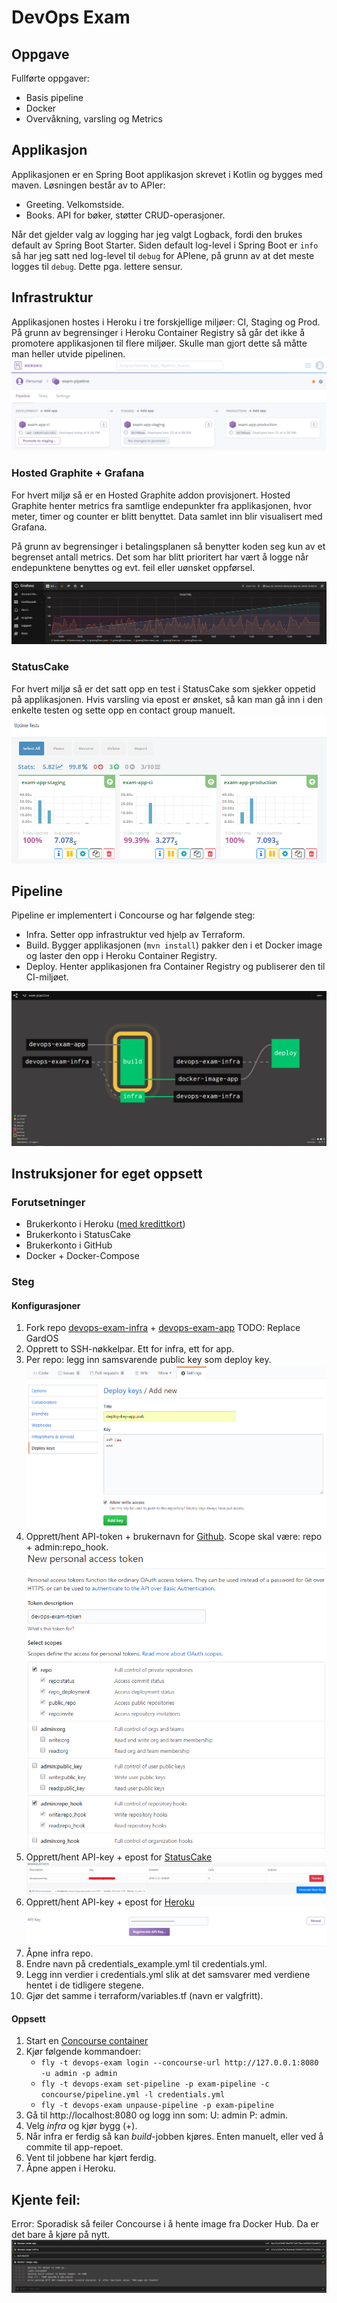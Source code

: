 # DevOps Exam

## Oppgave

Fullførte oppgaver:

- Basis pipeline
- Docker
- Overvåkning, varsling og Metrics

## Applikasjon

Applikasjonen er en Spring Boot applikasjon skrevet i Kotlin og bygges med maven.
Løsningen består av to APIer:

- Greeting. Velkomstside.
- Books. API for bøker, støtter CRUD-operasjoner.

Når det gjelder valg av logging har jeg valgt Logback, fordi den brukes default av Spring Boot Starter. Siden default log-level i Spring Boot er `info` så har jeg satt ned log-level til `debug` for APIene, på grunn av at det meste logges til `debug`. Dette pga. lettere sensur.

## Infrastruktur

Applikasjonen hostes i Heroku i tre forskjellige miljøer: CI, Staging og Prod. På grunn av begrensinger i Heroku Container Registry så går det ikke å promotere applikasjonen til flere miljøer. Skulle man gjort dette så måtte man heller utvide pipelinen.  
![heroku.PNG](img/heroku.PNG)

### Hosted Graphite + Grafana

For hvert miljø så er en Hosted Graphite addon provisjonert. Hosted Graphite henter metrics fra samtlige endepunkter fra applikasjonen, hvor meter, timer og counter er blitt benyttet. Data samlet inn blir visualisert med Grafana.

På grunn av begrensinger i betalingsplanen så benytter koden seg kun av et begrenset antall metrics. Det som har blitt prioritert har vært å logge når endepunktene benyttes og evt. feil eller uønsket oppførsel.

![grafana.PNG](img/grafana.PNG)

### StatusCake

For hvert miljø så er det satt opp en test i StatusCake som sjekker oppetid på applikasjonen. Hvis varsling via epost er ønsket, så kan man gå inn i den enkelte testen og sette opp en contact group manuelt.
![statuscake.PNG](img/statuscake.PNG)

## Pipeline

Pipeline er implementert i Concourse og har følgende steg:

- Infra. Setter opp infrastruktur ved hjelp av Terraform.
- Build. Bygger applikasjonen (`mvn install`) pakker den i et Docker image og laster den opp i Heroku Container Registry.
- Deploy. Henter applikasjonen fra Container Registry og publiserer den til CI-miljøet.

![pipeline.PNG](img/pipeline.PNG)

## Instruksjoner for eget oppsett

### Forutsetninger

- Brukerkonto i Heroku ([med kredittkort](https://dashboard.heroku.com/account/billing))
- Brukerkonto i StatusCake
- Brukerkonto i GitHub
- Docker + Docker-Compose

### Steg

#### Konfigurasjoner

1. Fork repo [devops-exam-infra](https://github.com/GardOS/devops-exam-infra) + [devops-exam-app](https://github.com/GardOS/devops-exam-app) TODO: Replace GardOS
2. Opprett to SSH-nøkkelpar. Ett for infra, ett for app.
3. Per repo: legg inn samsvarende public key som deploy key. ![github-deploy-key.PNG](img/github-deploy-key.PNG)
4. Opprett/hent API-token + brukernavn for [Github](https://github.com/settings/tokens/new). Scope skal være: repo + admin:repo_hook. ![github-token.PNG](img/github-token.PNG)
5. Opprett/hent API-key + epost for [StatusCake](https://app.statuscake.com/User.php) ![statuscake-key.PNG](img/statuscake-key.PNG)
6. Opprett/hent API-key + epost for [Heroku](https://dashboard.heroku.com/account) ![heroku-key.PNG](img/heroku-key.PNG)
7. Åpne infra repo.
8. Endre navn på credentials_example.yml til credentials.yml.
9. Legg inn verdier i credentials.yml slik at det samsvarer med verdiene hentet i de tidligere stegene.
10. Gjør det samme i terraform/variables.tf (navn er valgfritt).

#### Oppsett

1. Start en [Concourse container](https://raw.githubusercontent.com/starkandwayne/concourse-tutorial/master/docker-compose.yml)
2. Kjør følgende kommandoer:
   - `fly -t devops-exam login --concourse-url http://127.0.0.1:8080 -u admin -p admin`
   - `fly -t devops-exam set-pipeline -p exam-pipeline -c concourse/pipeline.yml -l credentials.yml`
   - `fly -t devops-exam unpause-pipeline -p exam-pipeline`
3. Gå til http://localhost:8080 og logg inn som: U: admin P: admin.
4. Velg _infra_ og kjør bygg (+).
5. Når infra er ferdig så kan _build_-jobben kjøres. Enten manuelt, eller ved å commite til app-repoet.
6. Vent til jobbene har kjørt ferdig.
7. Åpne appen i Heroku.

## Kjente feil:

Error: Sporadisk så feiler Concourse i å hente image fra Docker Hub. Da er det bare å kjøre på nytt. ![error.PNG](img/error.PNG)

